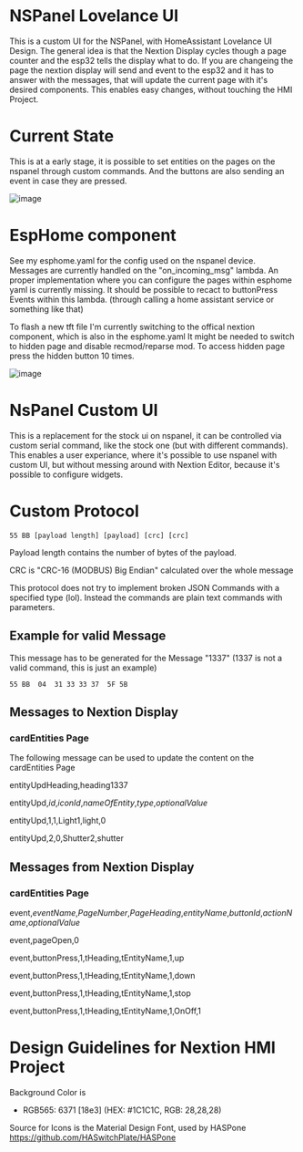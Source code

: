 # NSPanel Lovelance UI
This is a custom UI for the NSPanel, with HomeAssistant Lovelance UI Design.
The general idea is that the Nextion Display cycles though a page counter and the esp32 tells the display what to do.
If you are changeing the page the nextion display will send and event to the esp32 and it has to answer with the messages, that will update the current page with it's desired components. This enables easy changes, without touching the HMI Project.

# Current State
This is at a early stage, it is possible to set entities on the pages on the nspanel through custom commands.
And the buttons are also sending an event in case they are pressed.

![image](https://user-images.githubusercontent.com/29555657/149628697-1f440086-fe67-498f-ac73-a2293af7a479.png)

# EspHome component

See my esphome.yaml for the config used on the nspanel device.
Messages are currently handled on the "on_incoming_msg" lambda. 
An proper implementation where you can configure the pages within esphome yaml is currently missing.
It should be possible to recact to buttonPress Events within this lambda. (through calling a home assistant service or something like that)

To flash a new tft file I'm currently switching to the offical nextion component, which is also in the esphome.yaml
It might be needed to switch to hidden page and disable recmod/reparse mod. To access hidden page press the hidden button 10 times.

![image](https://user-images.githubusercontent.com/29555657/149628769-2caa3ebc-1019-421b-b316-1845c55acf09.png)


# NsPanel Custom UI

This is a replacement for the stock ui on nspanel, it can be controlled via custom serial command, like the stock one (but with different commands). This enables a user experiance, where it's possible to use nspanel with custom UI, but without messing around with Nextion Editor, because it's possible to configure widgets.

# Custom Protocol
```
55 BB [payload length] [payload] [crc] [crc]
```

Payload length contains the number of bytes of the payload.

CRC is "CRC-16 (MODBUS) Big Endian" calculated over the whole message

This protocol does not try to implement broken JSON Commands with a specified type (lol).
Instead the commands are plain text commands with parameters.

## Example for valid Message
This message has to be generated for the Message "1337" (1337 is not a valid command, this is just an example)
```
55 BB  04  31 33 33 37  5F 5B
```
## Messages to Nextion Display

### cardEntities Page

The following message can be used to update the content on the cardEntities Page

entityUpdHeading,heading1337

entityUpd,*id*,*iconId*,*nameOfEntity*,*type*,*optionalValue*

entityUpd,1,1,Light1,light,0

entityUpd,2,0,Shutter2,shutter


## Messages from Nextion Display

### cardEntities Page

event,*eventName*,*PageNumber*,*PageHeading*,*entityName*,*buttonId*,*actionName*,*optionalValue*

event,pageOpen,0

event,buttonPress,1,tHeading,tEntityName,1,up

event,buttonPress,1,tHeading,tEntityName,1,down

event,buttonPress,1,tHeading,tEntityName,1,stop

event,buttonPress,1,tHeading,tEntityName,1,OnOff,1

  
# Design Guidelines for Nextion HMI Project

Background Color is 
- RGB565: 6371 [18e3] (HEX: #1C1C1C, RGB: 28,28,28)

Source for Icons is the Material Design Font, used by HASPone
https://github.com/HASwitchPlate/HASPone

